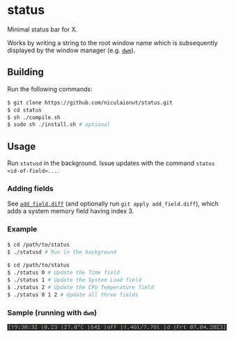 # status

Minimal status bar for X.

Works by writing a string to the root window name which is subsequently
displayed by the window manager (e.g. [`dwm`](https://dwm.suckless.org/)).

## Building

Run the following commands:

```bash
$ git clone https://github.com/niculaionut/status.git
$ cd status
$ sh ./compile.sh
$ sudo sh ./install.sh # optional
```

## Usage

Run `statusd` in the background. Issue updates with the command `status
<id-of-field>...`.

### Adding fields

See [`add_field.diff`](add_field.diff) (and optionally run `git apply
add_field.diff`), which adds a system memory field having index 3.

### Example

```bash
$ cd /path/to/status
$ ./statusd # Run in the background
```

```bash
$ cd /path/to/status
$ ./status 0 # Update the Time field
$ ./status 1 # Update the System Load field
$ ./status 2 # Update the CPU Temperature field
$ ./status 0 1 2 # Update all three fields
```

### Sample (running with `dwm`)

![](ss.png)

